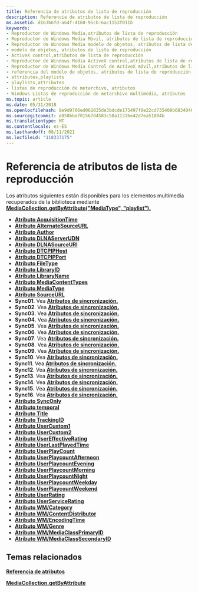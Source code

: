 ```yaml
---
title: Referencia de atributos de lista de reproducción
description: Referencia de atributos de lista de reproducción
ms.assetid: d163b6fd-a64f-4160-95cb-6ac1153f011b
keywords:
- Reproductor de Windows Media,atributos de lista de reproducción
- Reproductor de Windows Media Móvil, atributos de lista de reproducción
- Reproductor de Windows Media modelo de objetos, atributos de lista de reproducción
- modelo de objetos, atributos de lista de reproducción
- ActiveX control,atributos de lista de reproducción
- Reproductor de Windows Media ActiveX control,atributos de lista de reproducción
- Reproductor de Windows Media Control de ActiveX móvil,atributos de lista de reproducción
- referencia del modelo de objetos, atributos de lista de reproducción
- attributes,playlists
- playlists,attributes
- listas de reproducción de metarchivo, atributos
- Windows Listas de reproducción de metarchivo multimedia, atributos
ms.topic: article
ms.date: 05/31/2018
ms.openlocfilehash: 8e9d9706ed062035de3bdcde175497f0e22cd735409b6834040f3d325ef4b066
ms.sourcegitcommit: e858bbe701567d4583c50a11326e42d7ea51804b
ms.translationtype: MT
ms.contentlocale: es-ES
ms.lasthandoff: 08/11/2021
ms.locfileid: "118337175"
---
```

# <a name="playlist-attributes-reference"></a>Referencia de atributos de lista de reproducción

Los atributos siguientes están disponibles para los elementos multimedia recuperados de la biblioteca mediante [**MediaCollection.getByAttribute("MediaType", "playlist").**](/windows/desktop/WMP/mediacollection-getbyattribute)

-   [**Atributo AcquisitionTime**](acquisitiontime-attribute.md)
-   [**Atributo AlternateSourceURL**](alternatesourceurl-attribute.md)
-   [**Atributo Author**](author-attribute.md)
-   [**Atributo DLNAServerUDN**](dlnaserverudn-attribute.md)
-   [**Atributo DLNASourceURI**](dlnasourceuri-attribute.md)
-   [**Atributo DTCPIPHost**](dtcpiphost-attribute.md)
-   [**Atributo DTCPIPPort**](dtcpipport-attribute.md)
-   [**Atributo FileType**](filetype-attribute.md)
-   [**Atributo LibraryID**](libraryid-attribute.md)
-   [**Atributo LibraryName**](libraryname-attribute.md)
-   [**Atributo MediaContentTypes**](mediacontenttypes-attribute.md)
-   [**Atributo MediaType**](mediatype-attribute.md)
-   [**Atributo SourceURL**](sourceurl-attribute.md)
-   **Sync01**. Vea [**Atributos de sincronización.**](sync-attributes.md)
-   **Sync02**. Vea [**Atributos de sincronización.**](sync-attributes.md)
-   **Sync03**. Vea [**Atributos de sincronización.**](sync-attributes.md)
-   **Sync04**. Vea [**Atributos de sincronización.**](sync-attributes.md)
-   **Sync05**. Vea [**Atributos de sincronización.**](sync-attributes.md)
-   **Sync06**. Vea [**Atributos de sincronización.**](sync-attributes.md)
-   **Sync07**. Vea [**Atributos de sincronización.**](sync-attributes.md)
-   **Sync08**. Vea [**Atributos de sincronización.**](sync-attributes.md)
-   **Sync09**. Vea [**Atributos de sincronización.**](sync-attributes.md)
-   **Sync10**. Vea [**Atributos de sincronización.**](sync-attributes.md)
-   **Sync11**. Vea [**Atributos de sincronización.**](sync-attributes.md)
-   **Sync12**. Vea [**Atributos de sincronización.**](sync-attributes.md)
-   **Sync13**. Vea [**Atributos de sincronización.**](sync-attributes.md)
-   **Sync14**. Vea [**Atributos de sincronización.**](sync-attributes.md)
-   **Sync15**. Vea [**Atributos de sincronización.**](sync-attributes.md)
-   **Sync16**. Vea [**Atributos de sincronización.**](sync-attributes.md)
-   [**Atributo SyncOnly**](synconly-attribute.md)
-   [**Atributo temporal**](temporary-attribute.md)
-   [**Atributo Title**](title-attribute.md)
-   [**Atributo TrackingID**](trackingid-attribute.md)
-   [**Atributo UserCustom1**](usercustom1-attribute.md)
-   [**Atributo UserCustom2**](usercustom2-attribute.md)
-   [**Atributo UserEffectiveRating**](usereffectiverating-attribute.md)
-   [**Atributo UserLastPlayedTime**](userlastplayedtime-attribute.md)
-   [**Atributo UserPlayCount**](userplaycount-attribute.md)
-   [**Atributo UserPlaycountAfternoon**](userplaycountafternoon-attribute.md)
-   [**Atributo UserPlaycountEvening**](userplaycountevening-attribute.md)
-   [**Atributo UserPlaycountMorning**](userplaycountmorning-attribute.md)
-   [**Atributo UserPlaycountNight**](userplaycountnight-attribute.md)
-   [**Atributo UserPlaycountWeekday**](userplaycountweekday-attribute.md)
-   [**Atributo UserPlaycountWeekend**](userplaycountweekend-attribute.md)
-   [**Atributo UserRating**](userrating-attribute.md)
-   [**Atributo UserServiceRating**](userservicerating-attribute.md)
-   [**Atributo WM/Category**](wm-category-attribute.md)
-   [**Atributo WM/ContentDistributor**](wm-contentdistributor-attribute.md)
-   [**Atributo WM/EncodingTime**](wm-encodingtime-attribute.md)
-   [**Atributo WM/Genre**](wm-genre-attribute.md)
-   [**Atributo WM/MediaClassPrimaryID**](wm-mediaclassprimaryid-attribute.md)
-   [**Atributo WM/MediaClassSecondaryID**](wm-mediaclasssecondaryid-attribute.md)

## <a name="related-topics"></a>Temas relacionados

<dl> <dt>

[**Referencia de atributos**](attribute-reference.md)
</dt> <dt>

[**MediaCollection.getByAttribute**](mediacollection-getbyattribute.md)
</dt> </dl>

 

 
